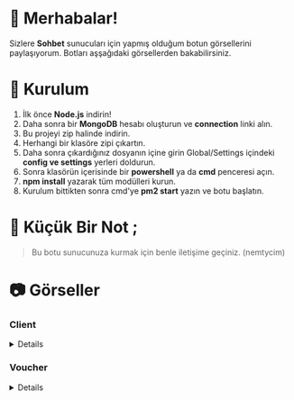 # 🎉 Merhabalar!
Sizlere __Sohbet__ sunucuları için yapmış olduğum botun görsellerini paylaşıyorum. Botları aşşağıdaki görsellerden bakabilirsiniz.
# 🎀 Kurulum 
1. İlk önce **Node.js** indirin!
3. Daha sonra bir **MongoDB** hesabı oluşturun ve __connection__ linki alın.
4. Bu projeyi zip halinde indirin.
5. Herhangi bir klasöre zipi çıkartın.
6. Daha sonra çıkardığınız dosyanın içine girin Global/Settings içindeki __config ve settings__ yerleri doldurun.
7. Sonra klasörün içerisinde bir __powershell__ ya da __cmd__ penceresi açın.
8. __npm install__ yazarak tüm modülleri kurun.
9. Kurulum bittikten sonra cmd'ye __pm2 start__ yazın ve botu başlatın.

# 📝 Küçük Bir Not ;
> Bu botu sunucunuza kurmak için benle iletişime geçiniz. (nemtycim)

# 📷 Görseller

### Client
<details>
  
![image](https://github.com/Nemtycim/v14-bots/assets/101521169/e40a8b78-0051-4727-9410-15f1166e807f)
![image](https://github.com/Nemtycim/v14-bots/assets/101521169/4c7b6e08-63b2-40c2-9d78-1e23ddf24244)
![image](https://github.com/Nemtycim/v14-bots/assets/101521169/a063fa06-2d7c-4646-a1e4-c1cdf6ddf26c)
![image](https://github.com/Nemtycim/v14-bots/assets/101521169/9272c61b-5a79-4a9a-a172-5c6e3f28345f)
![image](https://github.com/Nemtycim/v14-bots/assets/101521169/febb42c1-f026-4f12-bc9f-d374a5c63339)
![image](https://github.com/Nemtycim/v14-bots/assets/101521169/f9febf93-7d44-4028-8ecc-3ffd29718756)
![image](https://github.com/Nemtycim/v14-bots/assets/101521169/8df4bfa6-abf2-41b9-8478-5281bcf2a760)
![image](https://github.com/Nemtycim/v14-bots/assets/101521169/55ffe329-1843-499a-8390-437b927d1bdd)
![image](https://github.com/Nemtycim/v14-bots/assets/101521169/d13fa345-a4e3-46e8-9000-54ba380e9f9a)

</details>

### Voucher
<details>
  
![image](https://github.com/Nemtycim/v14-bots/assets/101521169/b54823db-4594-45f1-9251-8027a2ef5899)
![image](https://github.com/Nemtycim/v14-bots/assets/101521169/3d4a5c1b-e2ea-4433-9f74-c5de6d4b31ef)
![image](https://github.com/Nemtycim/v14-bots/assets/101521169/b21a7f8c-c2ec-4a64-9dfb-4484db715ba1)

</details>
